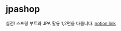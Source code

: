# jpashop
실전! 스프링 부트와 JPA 활용 1,2편을 다룹니다.
[notion link](https://beautiful-fender-1c3.notion.site/JPA-22389ae1115a42b7bc4ef4878d9380c3)

